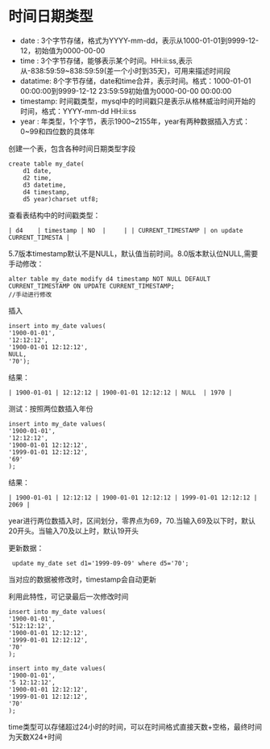 # 时间日期类型

- date :
  3个字节存储，格式为YYYY-mm-dd，表示从1000-01-01到9999-12-12，初始值为0000-00-00
- time :
  3个字节存储，能够表示某个时间。HH:ii:ss,表示从-838:59:59~838:59:59(差一个小时到35天)，可用来描述时间段
- datatime:
  8个字节存储，date和time合并，表示时间。格式：1000-01-01 00:00:00到9999-12-12 23:59:59初始值为0000-00-00 00:00:00
- timestamp:
  时间戳类型，mysql中的时间戳只是表示从格林威治时间开始的时间，格式：YYYY-mm-dd HH:ii:ss
- year :
  年类型，1个字节，表示1900~2155年，year有两种数据插入方式：0~99和四位数的具体年

创建一个表，包含各种时间日期类型字段

    create table my_date(
        d1 date,
        d2 time,
        d3 datetime,
        d4 timestamp,
        d5 year)charset utf8;

查看表结构中的时间戳类型：

    | d4    | timestamp | NO  |     | | CURRENT_TIMESTAMP | on update CURRENT_TIMESTA |

5.7版本timestamp默认不是NULL，默认值当前时间。8.0版本默认位NULL,需要手动修改：

    alter table my_date modify d4 timestamp NOT NULL DEFAULT CURRENT_TIMESTAMP ON UPDATE CURRENT_TIMESTAMP;
    //手动进行修改
插入

    insert into my_date values(
    '1900-01-01',
    '12:12:12',
    '1900-01-01 12:12:12',
    NULL,
    '70');

结果：

    | 1900-01-01 | 12:12:12 | 1900-01-01 12:12:12 | NULL  | 1970 |
测试：按照两位数插入年份

    insert into my_date values(
    '1900-01-01',
    '12:12:12',
    '1900-01-01 12:12:12',
    '1999-01-01 12:12:12',
    '69'
    );
结果：

    | 1900-01-01 | 12:12:12 | 1900-01-01 12:12:12 | 1999-01-01 12:12:12 | 2069 |

year进行两位数插入时，区间划分，零界点为69，70.当输入69及以下时，默认20开头。当输入70及以上时，默认19开头

更新数据：

     update my_date set d1='1999-09-09' where d5='70';

当对应的数据被修改时，timestamp会自动更新

利用此特性，可记录最后一次修改时间

    insert into my_date values(
    '1900-01-01',
    '512:12:12',
    '1900-01-01 12:12:12',
    '1999-01-01 12:12:12',
    '70'
    );

    insert into my_date values(
    '1900-01-01',
    '5 12:12:12',
    '1900-01-01 12:12:12',
    '1999-01-01 12:12:12',
    '70'
    );

time类型可以存储超过24小时的时间，可以在时间格式直接天数+空格，最终时间为天数X24+时间